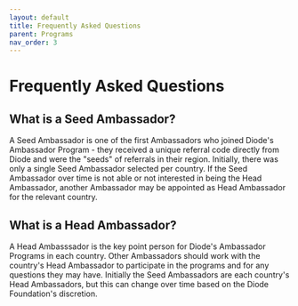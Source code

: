 ```yaml
---
layout: default
title: Frequently Asked Questions
parent: Programs
nav_order: 3
---
```


# Frequently Asked Questions

## What is a Seed Ambassador?

A Seed Ambassador is one of the first Ambassadors who joined Diode's Ambassador Program - they received a unique referral code directly from Diode and were the "seeds" of referrals in their region. Initially, there was only a single Seed Ambassador selected per country.  If the Seed Ambassador over time is not able or not interested in being the Head Ambassador, another Ambassador may be appointed as Head Ambassador for the relevant country. 

## What is a Head Ambassador?

A Head Ambasssador is the key point person for Diode's Ambassador Programs in each country.  Other Ambassadors should work with the country's Head Ambassador to participate in the programs and for any questions they may have.  Initially the Seed Ambassadors are each country's Head Ambassadors, but this can change over time based on the Diode Foundation's discretion.

